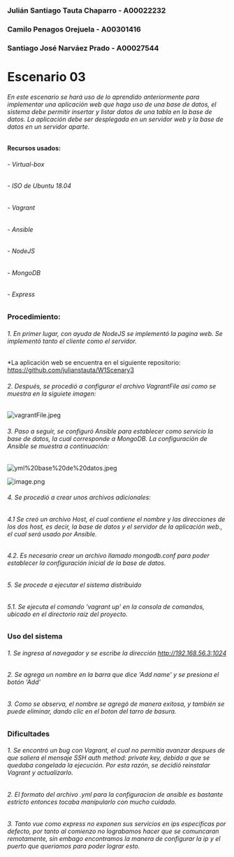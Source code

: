 ### Julián Santiago Tauta Chaparro - A00022232
### Camilo Penagos Orejuela - A00301416
### Santiago José Narváez Prado - A00027544

# Escenario 03
###### En este escenario se hará uso de lo aprendido anteriormente para implementar una aplicación web que haga uso de una base de datos, el sistema debe permitir insertar y listar datos de una tabla en la base de datos. La aplicación debe ser desplegada en un servidor web y la base de datos en un servidor aparte.

#### Recursos usados:
###### - Virtual-box
###### - ISO de Ubuntu 18.04
###### - Vagrant
###### - Ansible
###### - NodeJS
###### - MongoDB
###### - Express

### Procedimiento:

###### 1. En primer lugar, con ayuda de NodeJS se implementó la pagina web. Se implementó tanto el cliente como el servidor.

*La aplicación web se encuentra en el siguiente repositorio: https://github.com/julianstauta/W1Scenary3

###### 2. Después, se procedió a configurar el archivo VagrantFile así como se muestra en la siguiete imagen:
![vagrantFile.jpeg](attachment:vagrantFile.jpeg)

###### 3. Paso a seguir, se configuró Ansible para establecer como servicio la base de datos, la cual corresponde a MongoDB. La configuración de Ansible se muestra a continuación:
![yml%20base%20de%20datos.jpeg](attachment:yml%20base%20de%20datos.jpeg)

![image.png](attachment:image.png)

###### 4. Se procedió a crear unos archivos adicionales:
###### 4.1 Se creó un archivo Host, el cual contiene el nombre y las direcciones de los dos host, es decir, la base de datos y el servidor de la aplicación web., el cual será usado por Ansible.
###### 4.2. Es necesario crear un archivo llamado mongodb.conf para poder establecer la configuración inicial de la base de datos.

###### 5. Se procede a ejecutar el sistema distribuido
###### 5.1. Se ejecuta el comando 'vagrant up' en la consola de comandos, ubicado en el directorio raíz del proyecto.

### Uso del sistema
###### 1. Se ingresa al navegador y se escribe la dirección http://192.168.56.3:1024
###### 2. Se agrega un nombre en la barra que dice 'Add name' y se presiona el botón 'Add'

###### 3. Como se observa, el nombre se agregó de manera exitosa, y también se puede eliminar, dando clic en el boton del tarro de basura.

### Dificultades
###### 1. Se encontró un bug con Vagrant, el cual no permitía avanzar despues de que saliera el mensaje SSH auth method: private key, debido a que se quedaba congelada la ejecución. Por esta razón, se decidió reinstalar Vagrant y actualizarlo.
###### 2. El formato del archivo .yml para la configuracion de ansible es bastante estricto entonces tocaba manipularlo con mucho cuidado.
###### 3. Tanto vue como express no exponen sus servicios en ips especificas por defecto, por tanto al comienzo no lograbamos hacer que se comuncaran remotamente, sin embago encontramos la manera de configurar la ip y el puerto que queriamos para poder lograr esto.

